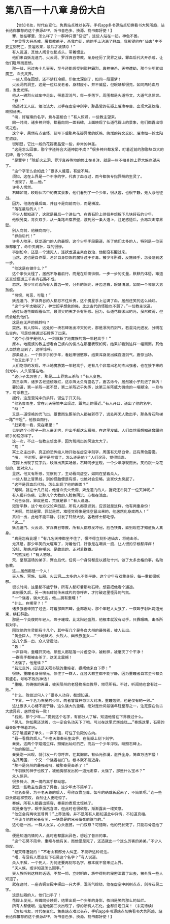 # 第八百一十八章 身份大白
        【告知书友，时代在变化，免费站点难以长存，手机app多书源站点切换看书大势所趋，站长给你推荐的这个换源APP，听书音色多、换源、找书都好使！】
       罪，他在哪里，怎么样了？一群神只很“惦记”，这些人站在一起，神色不善。
       “在灵界大开杀戒，屠我教弟子，杀我门徒，他的手上沾满了鲜血，我希望他在‘仙古’中不要立刻死亡，尝遍败果，最后才被镇杀！”
       有人说道，其他人闻言也都点头，带着恨意。
       他们来自妖龙道门、火云洞、罗浮真谷等教，亲身经历了灵界之战，罪血后代大开杀戒，让他们耻辱而悲愤。
       那一战，已过去十几天天，至今还能感受到那种霸烈，真神被杀，天神遭劫，那个少年犹如魔王，血洗灵界。
       一些人现在回想，还不禁打冷颤，印象太深刻了，如同一段噩梦！
       火云洞的洞主，这是一位红发老者，身材瘦小，并不威猛，但眼睛却很亮，如同两轮血月般，发出光辉。
       他从一辆烈火战车中走出，带着混沌气，每一步落下，周围都是火道符文，大道气息惊世。
       “罪！”
       他遥对无人区，催动法力，以手在虚空中刻字，那晶莹的花瓣上璀璨夺目，出现大道纹络，映照诸天。
       “咦，好璀璨的名字，竟与道相合！”有人惊讶，一些教主望来。
       同一时间，诸多神只等，都看向同一面石碑，上面映现了仙道花瓣上的景象，他们都露出惊诧之色。
       这个字，果然有点古怪，刻写下后那片花瓣异常的妖艳，绚烂的符文交织，璀璨如一轮太阳在燃烧。
       很明显，它比一般的花瓣更晶莹一些，非常的神圣。
       “这是怎么回事，那个字还符合大道神韵不成？”很多神只都发呆，盯着近前的那那块巨大的石碑，看个不停。
       “是罪字！”除却火云洞、罗浮真谷等地的修士在关注，就是一些不相关的上界大族也望来了。
       “这个字怎么会如此？”很多人蹙眉，有些不解。
       须知，这在上界是一个不净的字，代表了血与过，而今都快专指罪州的生灵了。
       “出现了，是……他。”
       许多人愕然。
       石碑如镜，映现仙古中的真实景象，他们看到了一个少年，很从容，也很平静，无人与他征战。
       因为，他落在最后面，并且不是向前而行，而是横渡。
       “落在最后的人！”
       不少人都知道了，这就是最后一个进仙门、在青石阶上徘徊并想拆下几块砖石的少年。
       他很另类，背负双手，从一条路击穿界壁，渡到另一条大道上，驻足感悟后，会再次击穿界壁。
       别人向前，他横向而行。
       “罪血后代！”
       许多人咬牙，妖龙道门的人的最恨，这个少年手段霸道，杀了他们太多的人，特别是一位天神都废了，命中灭魂针，栽的很惨。
       事到如今，还是一个活死人，连妖龙道主亲自救治，他都没有醒过来。
       当然，这也是自作孽，若非自身祭炼的魔针过于歹毒，被少年所得，反施辣手，怎会落到这一步。
       “他这是在做什么？”
       这个家伙太怪了，居然不急着前行，而是在后面徘徊，一步一步的丈量，默默的体悟，难道还真想悟透三千条青石路不成。
       忽然，那少年对着所有人露齿一笑，分外的阳光，牙齿洁白，眼睛清澈，如同一个邻家大男孩般。
       “可恨，可恶，可耻！”
       妖龙道门、罗浮真谷的人都忍不住斥责，这个魔星手上沾满了血，居然还笑的这么灿烂。
       “这个少年太敏锐了，神觉超乎想象的强，比之古代的怪胎也不弱了。”一位教主说道。
       通过仙道花瓣观看仙古，最顶尖的天才会有所感。因为，仙道花瓣漾出的光，虽然微弱，但终会触到他们。
       这是在无声的挑衅吗？
       突然，有人惊叫，远处的一块石碑发出冲天的光，那是凛冽的剑气，若混沌光迸发，分明在仙古内，可是仿佛透过石碑传了出来。
       “这个小胖子是何人，一剑就斩了地魔族的第一年轻高手！”
       原本，地魔族的教主想看自己族内的俊杰在那里表现如何，结果却看到这样一幅画面，其他人自然也见到了，这样惊呼。
       那条路上，一个胖乎乎的少年，看起来很憨厚，结果浑身发出成百道剑气，震惊当场。
       “他又出手了！”
       人们吃惊的发现，不止地魔族第一年轻高手，还有几个非常出名的杰出强者，也在接下来的剑光中，人头滚落在地。
       “这小子太厉害了，那是……上界第三杀阵！”有人变色。
       第三杀阵，诸多古老道统眼红，这杀阵太负有盛名了，震古烁今，居然被小子刻进了体内！
       要知道，第一杀阵一直不显，第二杀阵近乎失传，这第三杀阵威力强绝的一塌糊涂，一旦布下，可杀教主。
       据传，这是混沌中的杀阵，诞生于开天前。
       “他名曹雨生，曾在元天秘境中出现过，跟荒走的很近。”有人开口，道出了他的名字。
       “咻！”
       又是一道惊艳的光飞出，跟曹雨生厮杀的人都被斩尽了，远处再无人敢出手，那条青石阶梯一路“平坦”，他独自而行。
       “赶紧看一看，荒在哪里！”
       见到这个小胖子一脸人畜无害，但出手却这么狠辣，在这里发威，人们自然很想知道曾跟他联手的荒怎样了。
       这一次，不止一位教主想出手，因为荒闹出的风波太大了。
       “荒！”
       冥土之主出手，真正的恐怖级人物开始在虚空中刻字，周围有无尽白骨，还有黑色雾霭。
       “咦， 不对啊，是不是写错了，怎么还是他？”人们诧异，觉得惊奇。
       花瓣上出现了荒字后，映照出真实场景，石碑同步呈现，一个少年浮现而出，笑的跟一朵花似的，面对众人。
       显然，他又有所感，觉察到了，主动看向虚空，如同在望着众人。
       一些人额上冒黑线，别的怪胎便是有感，也绝对会忽略，这家伙太臭屁了。
       “这不是罪血后代吗，怎么出现了他的画面？”
       “是啊，就在十几日前，他曾血洗火云洞、妖龙道门的人，据说还击毙了一位天神呢。”
       有人揭开伤疤，让那几个大教的人脸色阴沉，心都在滴血。
       “别告诉我，罪就是荒，荒就是罪！”有人说道。
       短暂平静，这个地方议论声四起，所有人都意识到，应该就是这样，他有两重身份！
       “天啊，荒就是罪，罪就是荒，难怪觉得像是凭空冒出来的，他居然化身成两人！”
       真相一出，此地不能平静，引发了轩然大波，各教修士都吃惊。
       “这……”
       妖龙道门、火云洞、罗浮真谷等教，所有人都怒发冲冠，脸色铁青，直到现在才知道仇人真身。
       “真是岂有此理！”有几名天神都坐不住了，恨不得立刻扑进仙古，将他击杀。
       尤其是，那少年笑的太璀璨了，对着他们，好像是在嘲讽一般，让人恨的牙根都痒痒！
       没错，那绝对是在嘲讽，是故意的，正对着群雄。
       “气煞我也！”有人怒吼。
       荒，至尊道场的弟子，罪血后代，任何一个身份都足以撼动十州，做了太多出格的事，名动各教。
       这……居然都是一个人！
       天人族、冥族、仙殿、火云洞……太多的人不能平静，这个少年有双重身份，每一重都很妖邪。
       很长时间，这里都不能宁静，所有人都盯着那块石碑，想要把他看个通透。
       直到很久后，另一块石碑前传来成片的惊呼声，才打破这里怪异的气氛。
       “一个强者，强大无边，他……拥有重瞳！”
       “什么，在哪里？！”
       诸多强者蜂拥了过去，盯着那面石碑，全都震动，那个年轻人太强了，一双眸子射出两道光束，横扫群敌。
       那是一个英俊的年轻人，眸子璀璨，比太阳还盛烈，他根本就没有动手，只靠眼睛，击杀所有对手。
       围攻他的生灵能有十几个，其中有几个是各自大州的最强者，被人认出。
       “黄金巨人、三头地狱犬、火烈人、幽云族圣女……”
       这几个族一出，众人皆震动。
       “轰！”
       一声巨响，重瞳开天地，那些人都陷落一片虚空中，被粉碎，被磨灭了个干净！
       一群高手都被击杀了，这无比震撼！
       “太强了，他是谁？”
       “若无意外，应该是天陨书院的重瞳者，据闻他来自下界！”
       很快，重瞳者身份曝光，惊住了一群人，连各大教主都不能宁静，因为重瞳者自古至今都负有盛名，号称不败的神话！
       “重瞳，的确强的离谱，被天陨州的老怪物亲自教导，倾尽所有。不过，听闻他也曾有过一败。”
       “什么，败给过何人？”很多人动容，都想知道。
       “下界，一个名为石昊的少年，两者曾展开惊世大对决，重瞳落败，也是仅有的一败。”
       这让很多人心绪不能宁静，这么强大的重瞳，绝对是世间最强年轻至尊之一，注定要在仙古大放异彩，居然曾有一败！
       “石昊，那个少年……”提到这个名字，有部分人了解，知道他曾在下界做过什么。
       “昊儿，你如果还活着，也一定会名动天下了吧，可以在这里光辉灿烂……”秦族这里，石昊的母亲眼中带着泪光。
       石子陵握紧了拳头，一声不语，盯住了仙殿的方向。
       “看一看我的后人。”不老天尊秦长生出手，在花瓣上刻下刻字。
       秦昊，这两个字熠熠生辉，照耀出灿烂的芒，而后一个少年浮现，映照石碑上。
       “他的胸部……”
       秦昊刚一出现，就引发一片惊呼声，在其胸部，有仙光弥漫，滋养全身，简直万法不侵！
       在其周围，一个又一个强者被扫飞，根本就不能近身。
       “那不是兖州的最强者吗，被那秦昊击杀了！”
       “千羽族的神子也败了，被他胸部发出的一道光击穿，太强了，那是什么宝术？”
       众人惊异。
       很多神火、真一境的高手都动容。
       就是一些教主也露出了异色，这少年太不简单了。
       “他名秦昊，为不老天尊的后人，号称双骨至尊，如今的确成长起来了，不简单啊。”连一些巨头都这样赞叹，自然让人更吃惊了。
       秦族，所有人都露出笑容，秦昊的表现太惊艳了。
       就是秦怡宁，眼中虽然含泪，但此时也很欣慰，渐渐露出一缕笑意。
       “他怎会有两块至尊骨？”上界浩瀚，并不是所有人都知道此中详情，不知道真相。
       “应该与他的兄长有关，一块骨是的兄长临死前赠与的。”
       这句话一出，一群人发呆，心头震撼，一门双尊？可惜啊，他的兄长死了，只能将骨送给了他。
       便是知道内情的人，此时也都露出异色，想起了昔日的事。
       “这个石昊不简单，重瞳与他有关，而他便是死了，还造就出一个这么厉害的弟弟。”不少人惊叹。
       “是天尊造就的！”不老山有部分人纠正，不爱听这种说法。
       “唔，有没有人愿意刻下石昊这个名字？”有人说道。
       众人不解，一个死人，为何还要再刻写名字，根本就不曾来过上界。
       “天人族，或许知道怎么回事。”
       天人族听到这样的话语，不禁一惊，立时明白，族中得到的秘密泄露了出去，被外界一些人知道了。
       就在这时，一座青铜古殿中探出一只大手，混沌气缭绕，他在虚空中刷刷点点，刻写石昊二字。
       这是仙殿的人，他们出手了！
       花瓣上发光，石碑同步映现，结果出现一个少年的身影，依旧是笑的那么的灿烂。
       所有人都傻眼，这是他第三次出现了，惊的所有人石化，全都目瞪口呆！（未完待续）
       【告知书友，时代在变化，免费站点难以长存，手机app多书源站点切换看书大势所趋，站长给你推荐的这个换源APP，听书音色多、换源、找书都好使！】